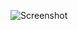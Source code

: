 ![Screenshot](https://raw.githubusercontent.com/Cryakl/Ultimate-RAT-Collection/refs/heads/main/GDoor/Glacier%20v1.0/Screenshot.png)
